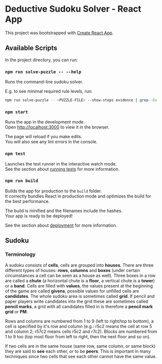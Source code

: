 # Deductive Sudoku Solver - React App

This project was bootstrapped with [Create React App](https://github.com/facebook/create-react-app).

## Available Scripts

In the project directory, you can run:

### `npm run solve-puzzle -- --help`

Runs the command-line sudoku solver.

E.g. to see minimal required rule levels, run:

``` bash
npm run solve-puzzle -- <PUZZLE-FILE> --show-steps evidence | grep -Eo '\[\w+@[0-9]+\]' | sort | uniq
```

### `npm start`

Runs the app in the development mode.\
Open [http://localhost:3000](http://localhost:3000) to view it in the browser.

The page will reload if you make edits.\
You will also see any lint errors in the console.

### `npm test`

Launches the test runner in the interactive watch mode.\
See the section about [running tests](https://facebook.github.io/create-react-app/docs/running-tests) for more information.

### `npm run build`

Builds the app for production to the `build` folder.\
It correctly bundles React in production mode and optimizes the build for the best performance.

The build is minified and the filenames include the hashes.\
Your app is ready to be deployed!

See the section about [deployment](https://facebook.github.io/create-react-app/docs/deployment) for more information.

## Sudoku

### Terminology

A sudoku consists of **cells**, cells are grouped into **houses**. There are three different types of houses: **rows**, **columns** and **boxes** (under certain circumstances a cell can be seen as a house as well). Three boxes in a row are called a **chute** (a horizontal chute is a **floor**, a vertical chute is a **tower**) or a **band**. Cells are filled with **values**, the values present at the beginning of the game are called **givens**, possible values for unfilled cells are **candidates**. The whole sudoku area is sometimes called **grid**. If pencil and paper players write candidates into the grid these are sometimes called **pencil marks**, a grid with all candidates filled in is therefore a **pencil mark grid** or **PM**.

Rows and columns are numbered from 1 to 9 (left to right/top to bottom), a cell is specified by it's row and column (e.g.: r5c2 means the cell at row 5 and column 2; r57c2 means cells r5c2 and r7c2). Blocks are numbered from 1 to 9 too (top most floor from left to right, then the next floor and so on).

If two cells are in the same house (same row, same column, or same block) they are said to **see** each other, or to be **peers**. This is important in many techniques since two cells that see each other cannot have the same value.
